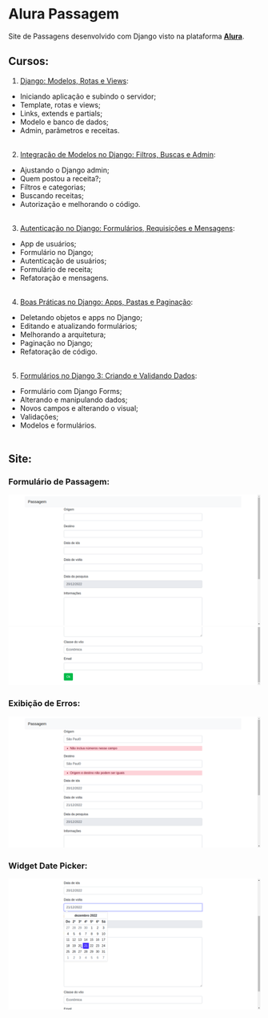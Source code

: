 # Alura Passagem
Site de Passagens desenvolvido com Django visto na plataforma **[Alura](alura.com.br)**.

## Cursos:
1. [Django: Modelos, Rotas e Views](https://cursos.alura.com.br/certificate/8f63be5d-de91-4f7f-920b-40b70bb09760):
- Iniciando aplicação e subindo o servidor;
- Template, rotas e views;
- Links, extends e partials;
- Modelo e banco de dados;
- Admin, parâmetros e receitas.
<br><br>

2. [Integração de Modelos no Django: Filtros, Buscas e Admin](https://cursos.alura.com.br/certificate/a3bcdef3-3a63-4895-8c9e-5908484a43e6):
- Ajustando o Django admin;
- Quem postou a receita?;
- Filtros e categorias;
- Buscando receitas;
- Autorização e melhorando o código.
<br><br>

3. [Autenticação no Django: Formulários, Requisições e Mensagens](https://cursos.alura.com.br/certificate/6d7f02e3-a14a-4405-bea6-7f95d2db894c):
- App de usuários;
- Formulário no Django;
- Autenticação de usuários;
- Formulário de receita;
- Refatoração e mensagens.
<br><br>

4. [Boas Práticas no Django: Apps, Pastas e Paginação](https://cursos.alura.com.br/certificate/b4621050-62fc-46ef-bd89-823665e723e2):
- Deletando objetos e apps no Django;
- Editando e atualizando formulários;
- Melhorando a arquitetura;
- Paginação no Django;
- Refatoração de código.
<br><br>

5. [Formulários no Django 3: Criando e Validando Dados](https://cursos.alura.com.br/certificate/066b87df-2a34-440d-b294-e8207cfa8913):
- Formulário com Django Forms;
- Alterando e manipulando dados;
- Novos campos e alterando o visual;
- Validações;
- Modelos e formulários.
<br><br>

## Site:
### Formulário de Passagem:
![Formulário de Passagem](/docs/form_passagem1.png "Formulário de passagem")
![Formulário de Passagem](/docs/form_passagem3.png "Formulário de passagem")

### Exibição de Erros:
![Exibição de Erros](/docs/exibindo_erros.png "Exibição de erros")

### Widget Date Picker:
![Widget Date Picker](/docs/date_picker.png "Widget Date Picker")
